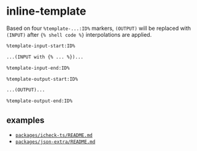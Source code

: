 # inline-template

Based on four `%template-...:ID%` markers, `(OUTPUT)` will be replaced with `(INPUT)` after `{% shell code %}` interpolations are applied.

```txt
%template-input-start:ID%

...(INPUT with {% ... %})...

%template-input-end:ID%

%template-output-start:ID%

...(OUTPUT)...

%template-output-end:ID%
```

## examples

- [`packages/icheck-ts/README.md`](../icheck-ts/README.md?plain=1)
- [`packages/json-extra/README.md`](../json-extra/README.md?plain=1)
